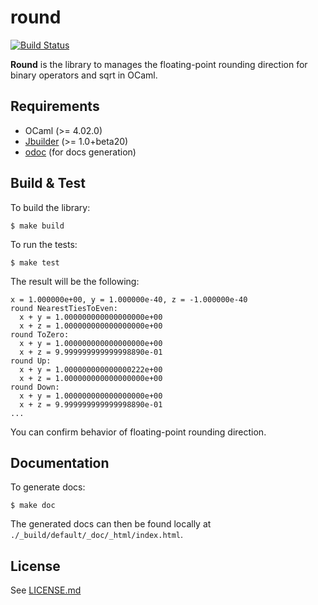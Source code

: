 # round

[![Build Status](https://travis-ci.org/tyabu12/ocaml-round.svg?branch=master)](https://travis-ci.org/tyabu12/ocaml-round)

**Round** is the library to manages the floating-point rounding direction for 
binary operators and sqrt in OCaml. 


## Requirements

- OCaml (>= 4.02.0)
- [Jbuilder](https://github.com/ocaml/dune) (>= 1.0+beta20)
- [odoc](https://github.com/ocaml/odoc) (for docs generation)


## Build  & Test

To build the library:
```
$ make build
```

To run the tests:
```
$ make test
```

The result will be the following:
```
x = 1.000000e+00, y = 1.000000e-40, z = -1.000000e-40
round NearestTiesToEven:
  x + y = 1.000000000000000000e+00
  x + z = 1.000000000000000000e+00
round ToZero:
  x + y = 1.000000000000000000e+00
  x + z = 9.999999999999998890e-01
round Up:
  x + y = 1.000000000000000222e+00
  x + z = 1.000000000000000000e+00
round Down:
  x + y = 1.000000000000000000e+00
  x + z = 9.999999999999998890e-01
...
```
You can confirm behavior of floating-point rounding direction.


## Documentation

To generate docs:
```
$ make doc
```

The generated docs can then be found locally at
`./_build/default/_doc/_html/index.html`.


## License

See [LICENSE.md](LICENSE.md)
